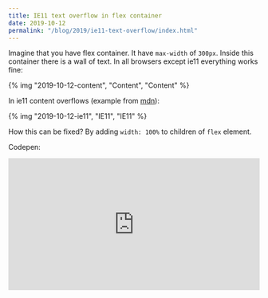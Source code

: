 ```yaml
---
title: IE11 text overflow in flex container
date: 2019-10-12
permalink: "/blog/2019/ie11-text-overflow/index.html"
---
```


Imagine that you have flex container. It have `max-width` of `300px`. Inside this container
there is a wall of text. In all browsers except ie11 everything works fine:

{% img "2019-10-12-content", "Content", "Content" %}

In ie11 content overflows (example from [mdn](https://developer.mozilla.org/pl/docs/Web/CSS/overflow-x)):

{% img "2019-10-12-ie11", "IE11", "IE11" %}

How this can be fixed? By adding `width: 100%` to children of `flex` element.

Codepen:

<iframe height="265" style="width: 100%;" scrolling="no" title="ie11-width-fix" src="https://codepen.io/krzysztofzuraw/embed/YzzwGQG" frameborder="no" allowtransparency="true" allowfullscreen="true">
  See the Pen <a href='https://codepen.io/krzysztofzuraw/pen/YzzwGQG'>ie11-width-fix</a> by Krzysztof Żuraw
  (<a href='https://codepen.io/krzysztofzuraw'>@krzysztofzuraw</a>) on <a href='https://codepen.io'>CodePen</a>.
</iframe>
